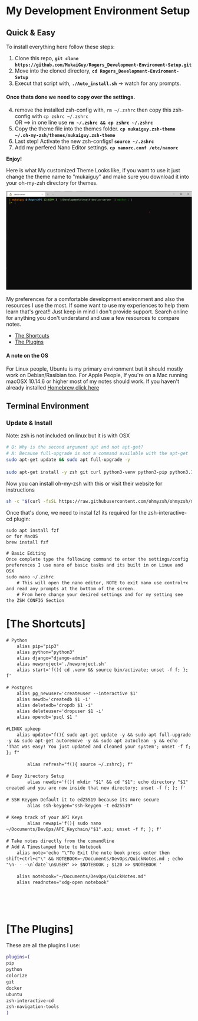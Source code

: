 # My Development Environment Setup 
## Quick & Easy
To install everything here follow these steps:
1) Clone this repo, __`git clone https://github.com/MukaiGuy/Rogers_Development-Enviroment-Setup.git`__
2) Move into the cloned directory, __`cd Rogers_Development-Enviroment-Setup`__
3) Execut that script with, __`./Auto_install.sh`__ -> watch for any prompts.

#### Once thats done we need to copy over the settings.  
4) remove the installed zsh-config with, `rm ~/.zshrc` then copy this zsh-config with `cp zshrc ~/.zshrc` <br>
OR	==> in one line use __`rm ~/.zshrc && cp zshrc ~/.zshrc`__
5) Copy the theme file into the themes folder. __`cp mukaiguy.zsh-theme ~/.oh-my-zsh/themes/mukaiguy.zsh-theme`__
6) Last step! Activate the new zsh-configs! __`source ~/.zshrc`__
7) Add my perfered Nano Editor settings. __`cp nanorc.conf /etc/nanorc`__ 


__Enjoy!__

Here is what My customized Theme Looks like, if you want to use it just change the theme name to "mukaiguy" and make sure you download it into your oh-my-zsh directory for themes. 

![mukaiguy.zsh-theme](https://github.com/MukaiGuy/Rogers_Development-Enviroment-Setup/blob/master/2020-11-28_My_ZSH-theme.png)

My preferences for a comfortable development environment and also the resources I use the most.
If some want to use my experiences to help them learn that's great!! Just keep in mind I don't provide support. 
Search online for anything you don't understand and use a few resources to compare notes.

* [The Shortcuts](#the-shortcuts)
* [The Plugins](#the-plugins)

#### A note on the OS                                                                                                                                             
For Linux people, Ubuntu is my primary environment but it should mostly work on Debian/Rasibian too. For Apple People, If you're on a Mac running macOSX 10.14.6 
or higher most of my notes should work. If you haven't already installed [Homebrew click here](https://brew.sh/) 



## Terminal Environment                                                                                                                                                                                                                                                                                                            


### Update & Install 
Note: zsh is not included on linux but it is with OSX

 ```bash
# Q: Why is the second argument apt and not apt-get? 
# A: Because full-upgrade is not a command available with the apt-get 
sudo apt-get update && sudo apt full-upgrade -y

sudo apt-get install -y zsh git curl python3-venv python3-pip python3.10
```
Now you can install oh-my-zsh with this or visit their website for instructions 
```bash            
sh -c "$(curl -fsSL https://raw.githubusercontent.com/ohmyzsh/ohmyzsh/master/tools/install.sh)" 
```

Once that's done, we need to instal fzf its required for the zsh-interactive-cd plugin:
```
sudo apt install fzf
or for MacOS
brew install fzf
```

```  
# Basic Editing
Once complete type the following command to enter the settings/config preferences I use nano of basic tasks and its built in on Linux and OSX
sudo nano ~/.zshrc
    # This will open the nano editor, NOTE to exit nano use control+x and read any prompts at the bottom of the screen.
    # From here change your desired settings and for my setting see the ZSH CONFIG Section

```
           

# [The Shortcuts]
```shell
# Python
	alias pip="pip3"
	alias python="python3"
	alias django="django-admin"
	alias newproject='./newproject.sh'
	alias start='f(){ cd .venv && source bin/activate; unset -f f; }; f'

# Postgres
	alias pg_newuser='createuser --interactive $1'
	alias newdb='createdb $1 -i'
	alias deletedb='dropdb $1 -i'
	alias deleteuser='dropuser $1 -i'
	alias opendb='psql $1 '

#LINUX upkeep  
   	alias update="f(){ sudo apt-get update -y && sudo apt full-upgrade -y && sudo apt-get autoremove -y && sudo apt autoclean -y && echo 'That was easy! You just updated and cleaned your system'; unset -f f; }; f"

        alias refresh="f(){ source ~/.zshrc}; f"    

# Easy Directory Setup
        alias newdir='f(){ mkdir "$1" && cd "$1"; echo directory "$1" created and you are now inside that new directory; unset -f f; }; f'

# SSH Keygen Default it to ed25519 because its more secure
        alias ssh-keygen="ssh-keygen -t ed25519"
       
# Keep track of your API Keys
        alias newapi='f(){ sudo nano ~/Documents/DevOps/API_Keychain/"$1".api; unset -f f; }; f'
	
# Take notes directly from the comandline
# Add A Timestamped Note to Notebook
	alias note='echo "\"To Exit the note book press enter then shift+ctrl+c"\" && NOTEBOOK=~/Documents/DevOps/QuickNotes.md ; echo "\n- - -\n`date`\n$USER" >> $NOTEBOOK ; $120 >> $NOTEBOOK '

	alias notebook="~/Documents/DevOps/QuickNotes.md"
	alias readnotes="xdg-open notebook"
 

	
	
```
# [The Plugins]
These are all the plugins I use:
```zsh
plugins=(
pip
python
colorize
git
docker
ubuntu
zsh-interactive-cd
zsh-navigation-tools
)
```



